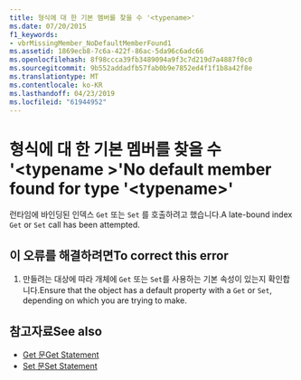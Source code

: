 ```yaml
---
title: 형식에 대 한 기본 멤버를 찾을 수 '<typename>'
ms.date: 07/20/2015
f1_keywords:
- vbrMissingMember_NoDefaultMemberFound1
ms.assetid: 1869ecb8-7c6a-422f-86ac-5da96c6adc66
ms.openlocfilehash: 8f98ccca39fb3489094a9f3c7d219d7a4887f0c0
ms.sourcegitcommit: 9b552addadfb57fab0b9e7852ed4f1f1b8a42f8e
ms.translationtype: MT
ms.contentlocale: ko-KR
ms.lasthandoff: 04/23/2019
ms.locfileid: "61944952"
---
```

# <a name="no-default-member-found-for-type-typename"></a><span data-ttu-id="5a240-102">형식에 대 한 기본 멤버를 찾을 수 '\<typename >'</span><span class="sxs-lookup"><span data-stu-id="5a240-102">No default member found for type '\<typename>'</span></span>
<span data-ttu-id="5a240-103">런타임에 바인딩된 인덱스 `Get` 또는 `Set` 를 호출하려고 했습니다.</span><span class="sxs-lookup"><span data-stu-id="5a240-103">A late-bound index `Get` or `Set` call has been attempted.</span></span>  
  
## <a name="to-correct-this-error"></a><span data-ttu-id="5a240-104">이 오류를 해결하려면</span><span class="sxs-lookup"><span data-stu-id="5a240-104">To correct this error</span></span>  
  
1. <span data-ttu-id="5a240-105">만들려는 대상에 따라 개체에 `Get` 또는 `Set`를 사용하는 기본 속성이 있는지 확인합니다.</span><span class="sxs-lookup"><span data-stu-id="5a240-105">Ensure that the object has a default property with a `Get` or `Set`, depending on which you are trying to make.</span></span>  
  
## <a name="see-also"></a><span data-ttu-id="5a240-106">참고자료</span><span class="sxs-lookup"><span data-stu-id="5a240-106">See also</span></span>

- [<span data-ttu-id="5a240-107">Get 문</span><span class="sxs-lookup"><span data-stu-id="5a240-107">Get Statement</span></span>](../../visual-basic/language-reference/statements/get-statement.md)
- [<span data-ttu-id="5a240-108">Set 문</span><span class="sxs-lookup"><span data-stu-id="5a240-108">Set Statement</span></span>](../../visual-basic/language-reference/statements/set-statement.md)
